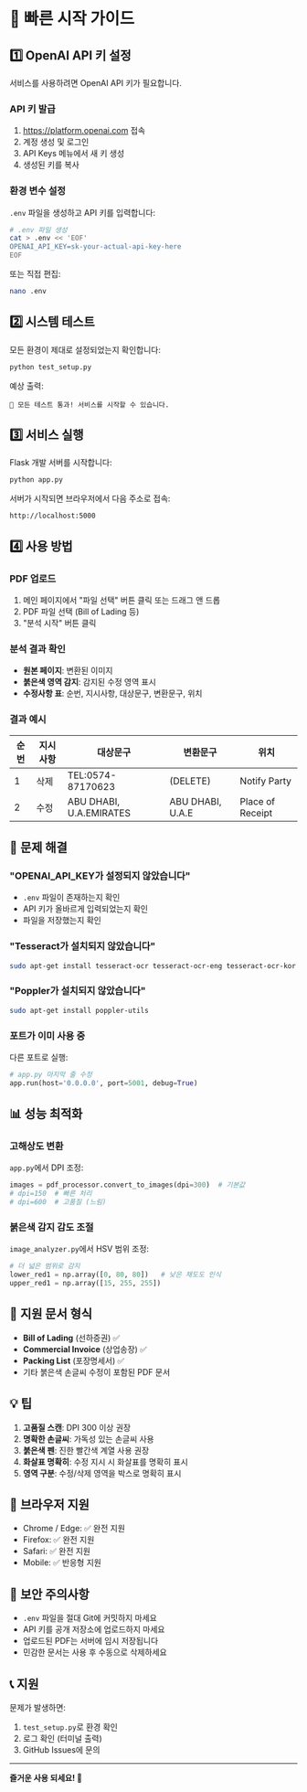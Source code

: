 # 🚀 빠른 시작 가이드

## 1️⃣ OpenAI API 키 설정

서비스를 사용하려면 OpenAI API 키가 필요합니다.

### API 키 발급
1. https://platform.openai.com 접속
2. 계정 생성 및 로그인
3. API Keys 메뉴에서 새 키 생성
4. 생성된 키를 복사

### 환경 변수 설정
`.env` 파일을 생성하고 API 키를 입력합니다:

```bash
# .env 파일 생성
cat > .env << 'EOF'
OPENAI_API_KEY=sk-your-actual-api-key-here
EOF
```

또는 직접 편집:
```bash
nano .env
```

## 2️⃣ 시스템 테스트

모든 환경이 제대로 설정되었는지 확인합니다:

```bash
python test_setup.py
```

예상 출력:
```
🎉 모든 테스트 통과! 서비스를 시작할 수 있습니다.
```

## 3️⃣ 서비스 실행

Flask 개발 서버를 시작합니다:

```bash
python app.py
```

서버가 시작되면 브라우저에서 다음 주소로 접속:
```
http://localhost:5000
```

## 4️⃣ 사용 방법

### PDF 업로드
1. 메인 페이지에서 "파일 선택" 버튼 클릭 또는 드래그 앤 드롭
2. PDF 파일 선택 (Bill of Lading 등)
3. "분석 시작" 버튼 클릭

### 분석 결과 확인
- **원본 페이지**: 변환된 이미지
- **붉은색 영역 감지**: 감지된 수정 영역 표시
- **수정사항 표**: 순번, 지시사항, 대상문구, 변환문구, 위치

### 결과 예시

| 순번 | 지시사항 | 대상문구 | 변환문구 | 위치 |
|------|----------|----------|----------|------|
| 1 | 삭제 | TEL:0574-87170623 | (DELETE) | Notify Party |
| 2 | 수정 | ABU DHABI, U.A.EMIRATES | ABU DHABI, U.A.E | Place of Receipt |

## 🔧 문제 해결

### "OPENAI_API_KEY가 설정되지 않았습니다"
- `.env` 파일이 존재하는지 확인
- API 키가 올바르게 입력되었는지 확인
- 파일을 저장했는지 확인

### "Tesseract가 설치되지 않았습니다"
```bash
sudo apt-get install tesseract-ocr tesseract-ocr-eng tesseract-ocr-kor
```

### "Poppler가 설치되지 않았습니다"
```bash
sudo apt-get install poppler-utils
```

### 포트가 이미 사용 중
다른 포트로 실행:
```python
# app.py 마지막 줄 수정
app.run(host='0.0.0.0', port=5001, debug=True)
```

## 📊 성능 최적화

### 고해상도 변환
`app.py`에서 DPI 조정:
```python
images = pdf_processor.convert_to_images(dpi=300)  # 기본값
# dpi=150  # 빠른 처리
# dpi=600  # 고품질 (느림)
```

### 붉은색 감지 감도 조절
`image_analyzer.py`에서 HSV 범위 조정:
```python
# 더 넓은 범위로 감지
lower_red1 = np.array([0, 80, 80])   # 낮은 채도도 인식
upper_red1 = np.array([15, 255, 255])
```

## 🎯 지원 문서 형식

- **Bill of Lading** (선하증권) ✅
- **Commercial Invoice** (상업송장) ✅
- **Packing List** (포장명세서) ✅
- 기타 붉은색 손글씨 수정이 포함된 PDF 문서

## 💡 팁

1. **고품질 스캔**: DPI 300 이상 권장
2. **명확한 손글씨**: 가독성 있는 손글씨 사용
3. **붉은색 펜**: 진한 빨간색 계열 사용 권장
4. **화살표 명확히**: 수정 지시 시 화살표를 명확히 표시
5. **영역 구분**: 수정/삭제 영역을 박스로 명확히 표시

## 📱 브라우저 지원

- Chrome / Edge: ✅ 완전 지원
- Firefox: ✅ 완전 지원
- Safari: ✅ 완전 지원
- Mobile: ✅ 반응형 지원

## 🔐 보안 주의사항

- `.env` 파일을 절대 Git에 커밋하지 마세요
- API 키를 공개 저장소에 업로드하지 마세요
- 업로드된 PDF는 서버에 임시 저장됩니다
- 민감한 문서는 사용 후 수동으로 삭제하세요

## 📞 지원

문제가 발생하면:
1. `test_setup.py`로 환경 확인
2. 로그 확인 (터미널 출력)
3. GitHub Issues에 문의

---

**즐거운 사용 되세요! 🎉**

